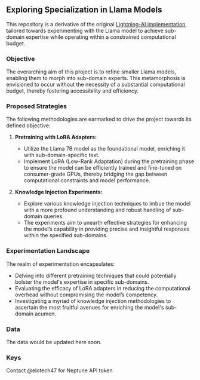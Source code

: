 ## Exploring Specialization in Llama Models

This repository is a derivative of the original [Lightning-AI implementation](https://github.com/Lightning-AI/lit-llama), tailored towards experimenting with the Llama model to achieve sub-domain expertise while operating within a constrained computational budget.

### Objective

The overarching aim of this project is to refine smaller Llama models, enabling them to morph into sub-domain experts. This metamorphosis is envisioned to occur without the necessity of a substantial computational budget, thereby fostering accessibility and efficiency.

### Proposed Strategies

The following methodologies are earmarked to drive the project towards its defined objective:

1. **Pretraining with LoRA Adapters:**
   - Utilize the Llama 7B model as the foundational model, enriching it with sub-domain-specific text.
   - Implement LoRA (Low-Rank Adaptation) during the pretraining phase to ensure the model can be efficiently trained and fine-tuned on consumer-grade GPUs, thereby bridging the gap between computational constraints and model performance.

2. **Knowledge Injection Experiments:**
   - Explore various knowledge injection techniques to imbue the model with a more profound understanding and robust handling of sub-domain queries.
   - The experiments aim to unearth effective strategies for enhancing the model’s capability in providing precise and insightful responses within the specified sub-domains.

### Experimentation Landscape

The realm of experimentation encapsulates:

- Delving into different pretraining techniques that could potentially bolster the model's expertise in specific sub-domains.
- Evaluating the efficacy of LoRA adapters in reducing the computational overhead without compromising the model’s competency.
- Investigating a myriad of knowledge injection methodologies to ascertain the most fruitful avenues for enriching the model's sub-domain acumen.

### Data
The data would be updated here soon.

### Keys
Contact @elotech47 for Neptune API token